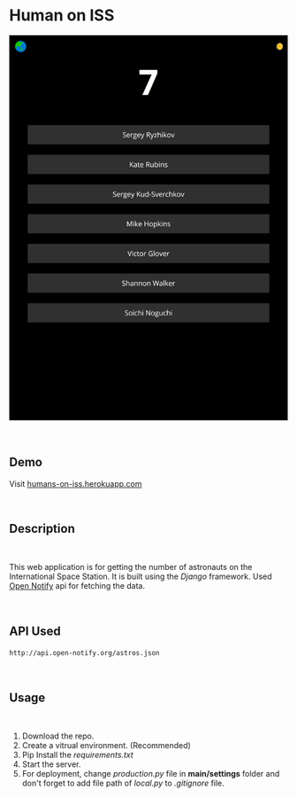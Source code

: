 # **Human on ISS**

![Demo](static/images/demo.png)

<br>

## **Demo**

Visit [humans-on-iss.herokuapp.com](https://humans-on-iss.herokuapp.com/)

<br>

## **Description**

<br>

This web application is for getting the number of astronauts on the International Space Station. It is built using the *Django* framework. Used [Open Notify](http://open-notify.org/) api for fetching the data.

<br>

## **API Used**

`http://api.open-notify.org/astros.json`


<br>

## **Usage**

<br>

1. Download the repo. 
2. Create a vitrual environment. (Recommended)
3. Pip Install the *requirements.txt*
4. Start the server.
5. For deployment, change *production.py* file in **main/settings** folder and don't forget to add file path of *local.py* to *.gitignore* file.